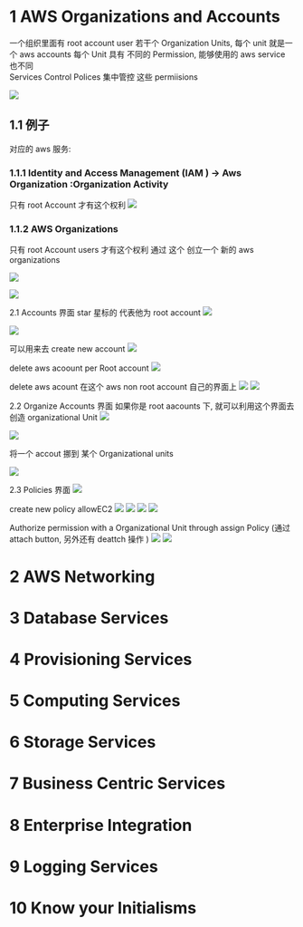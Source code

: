 # 1 AWS Organizations and Accounts

一个组织里面有 root account user 
若干个  Organization Units, 每个 unit 就是一个 aws accounts 
每个 Unit 具有 不同的 Permission, 能够使用的 aws service 也不同  
Services Control Polices  集中管控 这些  permiisions 


![](image/Pasted%20image%2020230308225805.png)



## 1.1 例子

对应的 aws 服务:  

### 1.1.1 Identity and Access Management (IAM ) -> Aws Organization :Organization Activity 
只有 root Account  才有这个权利 
![](image/Pasted%20image%2020230308230553.png)

### 1.1.2 AWS Organizations 
只有 root Account users 才有这个权利 
通过 这个 创立一个 新的 aws organizations 

![](image/Pasted%20image%2020230308230801.png)

![](image/Pasted%20image%2020230308230814.png)


2.1 Accounts 界面 
star 星标的 代表他为 root account 
![](image/Pasted%20image%2020230308231035.png)

![](image/Pasted%20image%2020230308231133.png) 

可以用来去 create new account 
![](image/Pasted%20image%2020230308231907.png)

 
delete aws acoount  per Root account
![](image/Pasted%20image%2020230308235146.png)

delete aws acount 在这个 aws non root account 自己的界面上 
![](image/Pasted%20image%2020230308235529.png)
![](image/Pasted%20image%2020230308235536.png)

2.2 Organize Accounts 界面 
如果你是 root aacounts  下, 就可以利用这个界面去 创造 organizational Unit 
![](image/Pasted%20image%2020230308231642.png)

![](image/Pasted%20image%2020230308231736.png)


将一个 accout 挪到 某个 Organizational units

![](image/Pasted%20image%2020230308232326.png)


2.3 Policies 界面 
![](image/Pasted%20image%2020230308232510.png)

create new policy allowEC2
![](image/Pasted%20image%2020230308234646.png)
![](image/Pasted%20image%2020230308234657.png)
![](image/Pasted%20image%2020230308234722.png)
![](image/Pasted%20image%2020230308234734.png)

Authorize  permission with a Organizational Unit through assign Policy (通过 attach button, 另外还有 deattch 操作  )
![](image/Pasted%20image%2020230308234836.png)
![](image/Pasted%20image%2020230308234845.png)



# 2 AWS Networking
# 3 Database Services
# 4 Provisioning Services
# 5 Computing Services
# 6 Storage Services
# 7 Business Centric Services
# 8 Enterprise Integration
# 9 Logging Services
# 10 Know your Initialisms